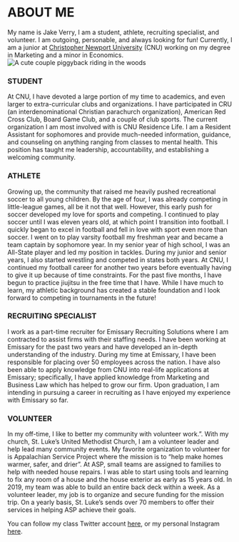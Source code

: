 # **ABOUT ME**
My name is Jake Verry, I am a student, athlete, recruiting specialist, and volunteer. I am outgoing, personable, and always looking for fun! Currently, I am a junior at [Christopher Newport University]( https://cnu.edu/) (CNU) working on my degree in Marketing and a minor in Economics.
![A cute couple piggyback riding in the woods](JakeJasmine.jpg)
### **STUDENT**
At CNU, I have devoted a large portion of my time to academics, and even larger to extra-curricular clubs and organizations. I have participated in CRU (an interdenominational Christian parachurch organization), American Red Cross Club, Board Game Club, and a couple of club sports. The current organization I am most involved with is CNU Residence Life. I am a Resident Assistant for sophomores and provide much-needed information, guidance, and counseling on anything ranging from classes to mental health. This position has taught me leadership, accountability, and establishing a welcoming community.
### **ATHLETE**
Growing up, the community that raised me heavily pushed recreational soccer to all young children. By the age of four, I was already competing in little-league games, all be it not that well. However, this early push for soccer developed my love for sports and competing. I continued to play soccer until I was eleven years old, at which point I transition into football. I quickly began to excel in football and fell in love with sport even more than soccer. I went on to play varsity football my freshman year and became a team captain by sophomore year. In my senior year of high school, I was an All-State player and led my position in tackles. During my junior and senior years, I also started wrestling and competed in states both years. At CNU, I continued my football career for another two years before eventually having to give it up because of time constraints. For the past five months, I have begun to practice jiujitsu in the free time that I have. While I have much to learn, my athletic background has created a stable foundation and I look forward to competing in tournaments in the future!
### **RECRUITING SPECIALIST**
I work as a part-time recruiter for Emissary Recruiting Solutions where I am contracted to assist firms with their staffing needs. I have been working at Emissary for the past two years and have developed an in-depth understanding of the industry. During my time at Emissary, I have been responsible for placing over 50 employees across the nation. I have also been able to apply knowledge from CNU into real-life applications at Emissary; specifically, I have applied knowledge from Marketing and Business Law which has helped to grow our firm. Upon graduation, I am intending in pursuing a career in recruiting as I have enjoyed my experience with Emissary so far. 
### **VOLUNTEER**  
In my off-time, I like to better my community with volunteer work.”.  With my church, St. Luke’s United Methodist Church, I am a volunteer leader and help lead many community events. My favorite organization to volunteer for is Appalachian Service Project where the mission is to “help make homes warmer, safer, and drier”. At ASP, small teams are assigned to families to help with needed house repairs. I was able to start using tools and learning to fix any room of a house and the house exterior as early as 15 years old. In 2019, my team was able to build an entire back deck within a week. As a volunteer leader, my job is to organize and secure funding for the mission trip. On a yearly basis, St. Luke’s sends over 70 members to offer their services in helping ASP achieve their goals. 

You can follow my class Twitter account [here]( https://twitter.com/JakeVerry), or my personal Instagram [here]( https://www.instagram.com/jakeverry__/).
